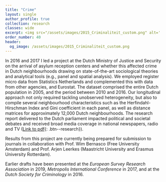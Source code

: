 ```yaml
---
title: "Crime"
layout: single
author_profile: true
collection: research
classes: wide
excerpt: <img src="/assets/images/2015_Criminaliteit_custom.png" alt=''>
order_number: 40
header: 
  og_image: /assets/images/2015_Criminaliteit_custom.png
---
```


In 2016 and 2017 I led a project at the Dutch Ministry of Justice and Security on the arrival of asylum reception centers and whether this affected crime in Dutch neighbourhoods drawing on state-of-the-art sociological theories and analytical tools (e.g., panel and spatial analysis). We employed register micro data from Statistics Netherlands and complemented this with data from other agencies, and Eurostat. The dataset comprised the entire Dutch population in 2005, and the period between 2010 and 2016. Our longitudinal approach not only required tackling unobserved heterogeneity, but also to compile several neighbourhood characteristics such as the Herfindahl-Hirschman Index and Gini coefficient in each panel, as well as distance matrices for approximately 12,000 Dutch neighbourhoods. The research report delivered to the Dutch parliament impacted political and societal debates and received broad media coverage in national newspapers, radio and TV ([Link to pdf](https://repository.wodc.nl/bitstream/handle/20.500.12832/194/Cahier_2017-16_2750_Volledige_tekst_v2_tcm28-299890.pdf){: .btn--research}).

Results from this project are currently being prepared for submission to journals in collaboration with Prof. Wim Bernasco (Free University Amsterdam) and Prof. Arjen Leerkes (Maastricht University and Erasmus University Rotterdam).

Earlier drafts have been presented at the <i>European Survey Research Association</i> in 2019, <i>Metropolis International Conference</i> in 2017, and at the <i>Dutch Society for Criminology</i> in 2016.